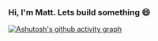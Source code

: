 ### Hi, I'm Matt. Lets build something 😄



[![Ashutosh's github activity graph](https://github-readme-activity-graph.vercel.app/graph?username=mrccodes&theme=react-dark)](https://github.com/ashutosh00710/github-read)
